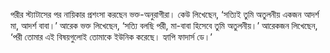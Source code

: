 পরীর স্ট্যাটাসের পর নায়িকার প্রশংসা করছেন ভক্ত-অনুরাগীরা। কেউ লিখেছেন, ‘সত্যিই তুমি অতুলনীয় একজন আদর্শ মা, আদর্শ বাবা।’ আরেক ভক্ত লিখেছেন, ‘সত্যি বলছি পরী, মা-বাবা হিসেবে তুমি অতুলনীয়।’ আরেকজন লিখেছেন, ‘পরী তোমার এই বিষয়গুলোই তোমাকে ইউনিক করেছে। হ্যাপি ফাদার্স ডে।’  
